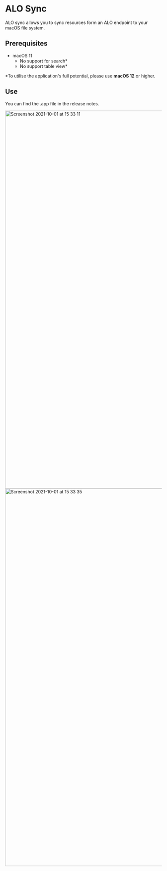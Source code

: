 # ALO Sync

ALO sync allows you to sync resources form an ALO endpoint to your macOS file system.


## Prerequisites

- macOS 11
  - No support for search*
  - No support table view*


*To utilise the application's full potential, please use **macOS 12** or higher.


## Use

You can find the .app file in the release notes. 

<img width="1210" alt="Screenshot 2021-10-01 at 15 33 11" src="https://user-images.githubusercontent.com/43364935/135628730-cfa2240c-9747-4293-becf-2c63600a3b52.png">

<img width="1210" alt="Screenshot 2021-10-01 at 15 33 35" src="https://user-images.githubusercontent.com/43364935/135628748-5b446dfc-abcd-4aa1-8e89-41d95c1d47c0.png">
